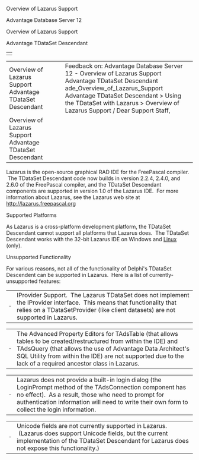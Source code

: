 Overview of Lazarus Support




Advantage Database Server 12  

Overview of Lazarus Support

Advantage TDataSet Descendant

|  |
| --- |
|  |

|  |  |  |  |  |
| --- | --- | --- | --- | --- |
| Overview of Lazarus Support  Advantage TDataSet Descendant |  |  | Feedback on: Advantage Database Server 12 - Overview of Lazarus Support Advantage TDataSet Descendant ade\_Overview\_of\_Lazarus\_Support Advantage TDataSet Descendant > Using the TDataSet with Lazarus > Overview of Lazarus Support / Dear Support Staff, |  |
| Overview of Lazarus Support  Advantage TDataSet Descendant |  |  |  |  |

Lazarus is the open-source graphical RAD IDE for the FreePascal compiler.  The TDataSet Descendant code now builds in version 2.2.4, 2.4.0, and 2.6.0 of the FreePascal compiler, and the TDataSet Descendant components are supported in version 1.0 of the Lazarus IDE.  For more information about Lazarus, see the Lazarus web site at <http://lazarus.freepascal.org>

Supported Platforms

As Lazarus is a cross-platform development platform, the TDataSet Descendant cannot support all platforms that Lazarus does.  The TDataSet Descendant works with the 32-bit Lazarus IDE on Windows and [Linux](ade_using_lazarus_on_linux.htm) (only).

Unsupported Functionality

For various reasons, not all of the functionality of Delphi's TDataSet Descendent can be supported in Lazarus.  Here is a list of currently-unsupported features:

|  |  |
| --- | --- |
| · | IProvider Support.  The Lazarus TDataSet does not implement the IProvider interface.  This means that functionality that relies on a TDataSetProvider (like client datasets) are not supported in Lazarus. |

|  |  |
| --- | --- |
| · | The Advanced Property Editors for TAdsTable (that allows tables to be created/restructured from within the IDE) and TAdsQuery (that allows the use of Advantage Data Architect's SQL Utility from within the IDE) are not supported due to the lack of a required ancestor class in Lazarus. |

|  |  |
| --- | --- |
| · | Lazarus does not provide a built-in login dialog (the LoginPrompt method of the TAdsConnection component has no effect).  As a result, those who need to prompt for authentication information will need to write their own form to collect the login information. |

|  |  |
| --- | --- |
| · | Unicode fields are not currently supported in Lazarus.  (Lazarus does support Unicode fields, but the current implementation of the TDataSet Descendant for Lazarus does not expose this functionality.) |